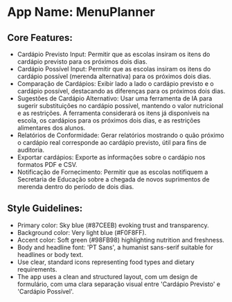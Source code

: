 # **App Name**: MenuPlanner

## Core Features:

- Cardápio Previsto Input: Permitir que as escolas insiram os itens do cardápio previsto para os próximos dois dias.
- Cardápio Possível Input: Permitir que as escolas insiram os itens do cardápio possível (merenda alternativa) para os próximos dois dias.
- Comparação de Cardápios: Exibir lado a lado o cardápio previsto e o cardápio possível, destacando as diferenças para os próximos dois dias.
- Sugestões de Cardápio Alternativo: Usar uma ferramenta de IA para sugerir substituições no cardápio possível, mantendo o valor nutricional e as restrições. A ferramenta considerará os itens já disponíveis na escola, os cardápios para os próximos dois dias, e as restrições alimentares dos alunos.
- Relatórios de Conformidade: Gerar relatórios mostrando o quão próximo o cardápio real corresponde ao cardápio previsto, útil para fins de auditoria.
- Exportar cardápios: Exporte as informações sobre o cardápio nos formatos PDF e CSV.
- Notificação de Fornecimento: Permitir que as escolas notifiquem a Secretaria de Educação sobre a chegada de novos suprimentos de merenda dentro do período de dois dias.

## Style Guidelines:

- Primary color: Sky blue (#87CEEB) evoking trust and transparency.
- Background color: Very light blue (#F0F8FF).
- Accent color: Soft green (#98FB98) highlighting nutrition and freshness.
- Body and headline font: 'PT Sans', a humanist sans-serif suitable for headlines or body text.
- Use clear, standard icons representing food types and dietary requirements.
- The app uses a clean and structured layout, com um design de formulário, com uma clara separação visual entre 'Cardápio Previsto' e 'Cardápio Possível'.